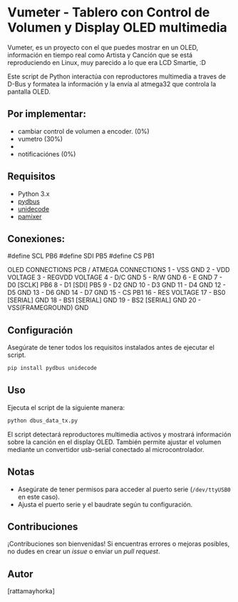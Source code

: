   


# Vumeter - Tablero con Control de Volumen y Display OLED multimedia 

Vumeter, es un proyecto con el que puedes mostrar en un OLED, información en tiempo real como Artista y Cancíón que se está reproduciendo en Linux, muy parecido a lo que era LCD Smartie, :D

Este script de Python interactúa con reproductores multimedia a traves de D-Bus y formatea la información y la envía al atmega32 que controla la pantalla OLED.

## Por implementar:
- cambiar control de volumen a encoder. (0%)
-   vumetro (30%)
- 
- notificaciónes (0%)

## Requisitos

- Python 3.x
- [pydbus](https://pypi.org/project/pydbus/)
- [unidecode](https://pypi.org/project/Unidecode/)
- [pamixer](https://man.archlinux.org/man/pamixer.1)

## Conexiones: 

#define SCL PB6
#define SDI PB5
#define CS PB1

OLED CONNECTIONS  PCB / ATMEGA CONNECTIONS 
1  - VSS              GND
2  - VDD              VOLTAGE
3  - REGVDD           VOLTAGE
4  - D/C              GND
5  - R/W              GND
6  - E                GND
7  - D0 [SCLK]        PB6
8  - D1 [SDI]         PB5
9  - D2               GND
10 - D3               GND
11 - D4               GND
12 - D5               GND
13 - D6               GND
14 - D7               GND
15 - CS               PB1
16 - RES              VOLTAGE
17 - BS0 [SERIAL]     GND
18 - BS1 [SERIAL]     GND
19 - BS2 [SERIAL]     GND
20 - VSS(FRAMEGROUND) GND

## Configuración

Asegúrate de tener todos los requisitos instalados antes de ejecutar el script.

```bash
pip install pydbus unidecode
```
## Uso

Ejecuta el script de la siguiente manera:

```bash
python dbus_data_tx.py
```

El script detectará reproductores multimedia activos y mostrará información sobre la canción en el display OLED. También permite ajustar el volumen mediante un convertidor usb-serial conectado al microcontrolador.

## Notas

- Asegúrate de tener permisos para acceder al puerto serie (`/dev/ttyUSB0` en este caso).
- Ajusta el puerto serie y el baudrate según tu configuración.

## Contribuciones

¡Contribuciones son bienvenidas! Si encuentras errores o mejoras posibles, no dudes en crear un *issue* o enviar un *pull request*.

## Autor

[rattamayhorka]


